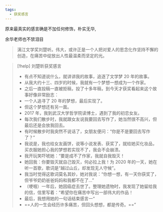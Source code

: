 ```yaml
---
tags:
  - 获奖感言
---
```

原来最真实的感言确是不加任何修饰，朴实无华, 

余华老师也不禁泪目

> 漓江文学奖刘楚听。伟大，或许正是一个人把对爱人的思念化作坚持不懈的创造，在痛苦中绽放出人性最温柔而坚定的光。

> [!help] 刘楚昕获奖感言
> - 有点不知道说什么，就讲讲我的故事，追逐了文学梦 20 年的故事。
> - 从我大约十三、四岁的时候，我就有一个梦想一想成为一个作家。
> - 之后一直投稿一直被拒稿，投了十多年稿，到今天才获奖看起来这个故事好像非常励志：
> - 一个人追寻了 20 年的梦想，最后实现了。
> - 但这个梦想还有另一面。
> - 2017 年，我到武汉大学哲学院读博士，遇到了我的初恋女友。
> - 每次我们散步时，我就跟女友说我要回去写作了，她当然很不高兴，但最后还是会放我回去。
> - 有时候散步时我突然不说话了，女朋友便问：“你是不是要回去写作了？”
> - 我说是，我也给女友画饼，说等小说发表、获奖了，就给她买化妆品，买衣服她担心我的梦想若实现不了，我会不会崩溃。
> - 我开玩笑吓唬她：“要是成不了作家，我就自我毁灭！
> - 她回我：你要毁灭就自己毁灭，何必拉上我！为 2020 年的一天，她在听一首歌，歌词是“越过山丘，却发现无人守候”。
> - 我当时觉得这歌词莫名其妙，她对我说：“你想一想，有一天你获奖了，但爷爷奶奶爸爸妈妈和我都不在了…”
> - （哽咽）一年后，她因癌症去世了。整理她遗物时，我发现了她留给我的信，信里写着：“希望你在痛苦中写出一部伟大的作品！
> - 最后，我想用她的一句话结束感言一“
> - ==人的一生会经历许多痛苦，但回头想想，都是传奇。==”
